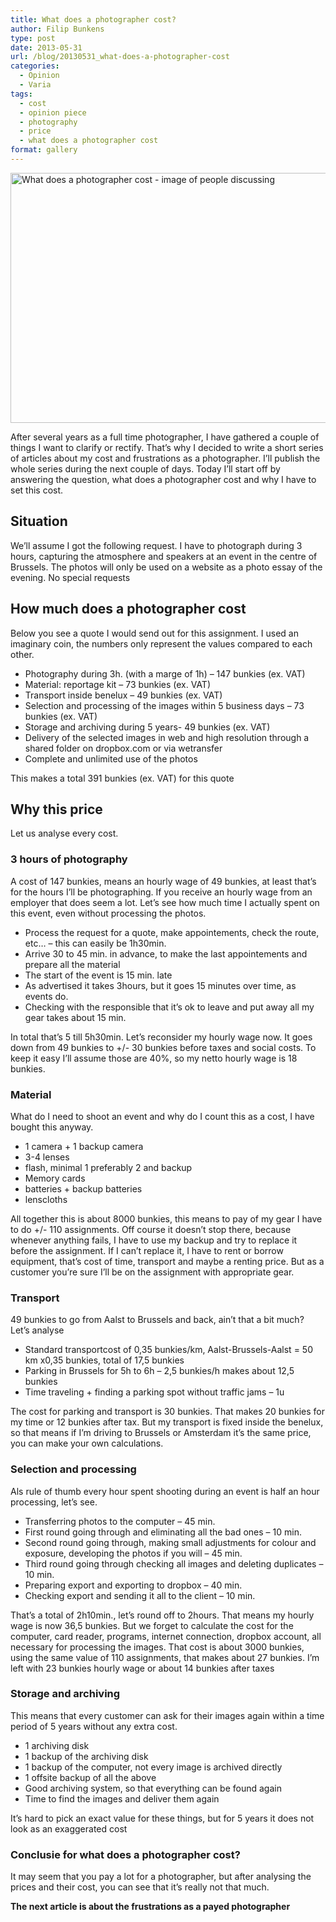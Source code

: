 ```yaml
---
title: What does a photographer cost?
author: Filip Bunkens
type: post
date: 2013-05-31
url: /blog/20130531_what-does-a-photographer-cost
categories:
  - Opinion
  - Varia
tags:
  - cost
  - opinion piece
  - photography
  - price
  - what does a photographer cost
format: gallery
---
```

[<img src="/wp-content/uploads/2013/05/20111013_ibbt_iminds_2011-5870-600x400.jpg" alt="What does a photographer cost - image of people discussing" width="600" height="400" class="alignnone size-large wp-image-795" />][1]

After several years as a full time photographer, I have gathered a couple of things I want to clarify or rectify. That&#8217;s why I decided to write a short series of articles about my cost and frustrations as a photographer. I&#8217;ll publish the whole series during the next couple of days. Today I&#8217;ll start off by answering the question, what does a photographer cost and why I have to set this cost.

## Situation

We&#8217;ll assume I got the following request. I have to photograph during 3 hours, capturing the atmosphere and speakers at an event in the centre of Brussels. The photos will only be used on a website as a photo essay of the evening. No special requests

## How much does a photographer cost

Below you see a quote I would send out for this assignment. I used an imaginary coin, the numbers only represent the values compared to each other.

  * Photography during 3h. (with a marge of 1h) &#8211; 147 bunkies (ex. VAT) 
  * Material: reportage kit &#8211; 73 bunkies (ex. VAT)
  * Transport inside benelux &#8211; 49 bunkies (ex. VAT)
  * Selection and processing of the images within 5 business days &#8211; 73 bunkies (ex. VAT)
  * Storage and archiving during 5 years- 49 bunkies (ex. VAT)
  * Delivery of the selected images in web and high resolution through a shared folder on dropbox.com or via wetransfer
  * Complete and unlimited use of the photos

This makes a total 391 bunkies (ex. VAT) for this quote

## Why this price

Let us analyse every cost.

### 3 hours of photography

A cost of 147 bunkies, means an hourly wage of 49 bunkies, at least that&#8217;s for the hours I&#8217;ll be photographing. If you receive an hourly wage from an employer that does seem a lot. Let&#8217;s see how much time I actually spent on this event, even without processing the photos.

  * Process the request for a quote, make appointements, check the route, etc&#8230; &#8211; this can easily be 1h30min.
  * Arrive 30 to 45 min. in advance, to make the last appointements and prepare all the material
  * The start of the event is 15 min. late
  * As advertised it takes 3hours, but it goes 15 minutes over time, as events do.
  * Checking with the responsible that it&#8217;s ok to leave and put away all my gear takes about 15 min.

In total that&#8217;s 5 till 5h30min. Let&#8217;s reconsider my hourly wage now. It goes down from 49 bunkies to +/- 30 bunkies before taxes and social costs. To keep it easy I&#8217;ll assume those are 40%, so my netto hourly wage is 18 bunkies.

### Material

What do I need to shoot an event and why do I count this as a cost, I have bought this anyway.

  * 1 camera + 1 backup camera
  * 3-4 lenses
  * flash, minimal 1 preferably 2 and backup
  * Memory cards
  * batteries + backup batteries
  * lenscloths

All together this is about 8000 bunkies, this means to pay of my gear I have to do +/- 110 assignments. Off course it doesn&#8217;t stop there, because whenever anything fails, I have to use my backup and try to replace it before the assignment. If I can&#8217;t replace it, I have to rent or borrow equipment, that&#8217;s cost of time, transport and maybe a renting price. But as a customer you&#8217;re sure I&#8217;ll be on the assignment with appropriate gear.

### Transport

49 bunkies to go from Aalst to Brussels and back, ain&#8217;t that a bit much? Let&#8217;s analyse

  * Standard transportcost of 0,35 bunkies/km, Aalst-Brussels-Aalst = 50 km x0,35 bunkies, total of 17,5 bunkies
  * Parking in Brussels for 5h to 6h &#8211; 2,5 bunkies/h makes about 12,5 bunkies
  * Time traveling + finding a parking spot without traffic jams &#8211; 1u

The cost for parking and transport is 30 bunkies. That makes 20 bunkies for my time or 12 bunkies after tax. But my transport is fixed inside the benelux, so that means if I&#8217;m driving to Brussels or Amsterdam it&#8217;s the same price, you can make your own calculations.

### Selection and processing

Als rule of thumb every hour spent shooting during an event is half an hour processing, let&#8217;s see.

  * Transferring photos to the computer &#8211; 45 min.
  * First round going through and eliminating all the bad ones &#8211; 10 min.
  * Second round going through, making small adjustments for colour and exposure, developing the photos if you will &#8211; 45 min.
  * Third round going through checking all images and deleting duplicates &#8211; 10 min.
  * Preparing export and exporting to dropbox &#8211; 40 min.
  * Checking export and sending it all to the client &#8211; 10 min.

That&#8217;s a total of 2h10min., let&#8217;s round off to 2hours. That means my hourly wage is now 36,5 bunkies. But we forget to calculate the cost for the computer, card reader, programs, internet connection, dropbox account, all necessary for processing the images. That cost is about 3000 bunkies, using the same value of 110 assignments, that makes about 27 bunkies. I&#8217;m left with 23 bunkies hourly wage or about 14 bunkies after taxes

### Storage and archiving

This means that every customer can ask for their images again within a time period of 5 years without any extra cost.

  * 1 archiving disk
  * 1 backup of the archiving disk
  * 1 backup of the computer, not every image is archived directly
  * 1 offsite backup of all the above
  * Good archiving system, so that everything can be found again
  * Time to find the images and deliver them again

It&#8217;s hard to pick an exact value for these things, but for 5 years it does not look as an exaggerated cost

### Conclusie for what does a photographer cost?

It may seem that you pay a lot for a photographer, but after analysing the prices and their cost, you can see that it&#8217;s really not that much.

**The next article is about the frustrations as a payed photographer**

 [1]: /wp-content/uploads/2013/05/20111013_ibbt_iminds_2011-5870.jpg